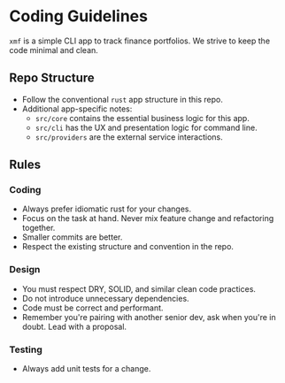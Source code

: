 # Coding Guidelines

`xmf` is a simple CLI app to track finance portfolios. We strive to keep the
code minimal and clean.

## Repo Structure

- Follow the conventional `rust` app structure in this repo.
- Additional app-specific notes:
  - `src/core` contains the essential business logic for this app.
  - `src/cli` has the UX and presentation logic for command line.
  - `src/providers` are the external service interactions.

## Rules

### Coding

- Always prefer idiomatic rust for your changes.
- Focus on the task at hand. Never mix feature change and refactoring together.
- Smaller commits are better.
- Respect the existing structure and convention in the repo.

### Design

- You must respect DRY, SOLID, and similar clean code practices.
- Do not introduce unnecessary dependencies.
- Code must be correct and performant.
- Remember you're pairing with another senior dev, ask when you're in doubt.
  Lead with a proposal.

### Testing

- Always add unit tests for a change.
